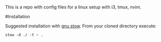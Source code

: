 This is a repo with config files for a linux setup with i3, tmux, nvim.

#Installation

Suggested installation with [gnu stow](https://www.gnu.org/software/stow/).
From your cloned directory execute:

```
stow -d ./ -t ~ .
```
